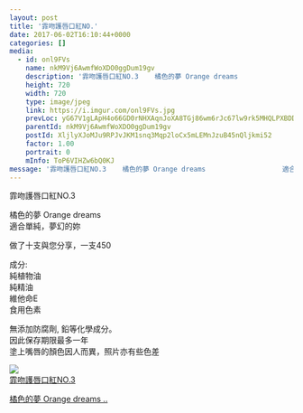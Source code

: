 ```yaml
---
layout: post
title: '霏吻護唇口紅NO.' 
date: 2017-06-02T16:10:44+0000 
categories: [] 
media:
  - id: onl9FVs
    name: nkM9Vj6AwmfWoXDO0ggDum19gv
    description: '霏吻護唇口紅NO.3    橘色的夢 Orange dreams                ..'   
    height: 720
    width: 720
    type: image/jpeg
    link: https://i.imgur.com/onl9FVs.jpg
    prevLoc: yG67V1gLApH4o66GD0rNHXAqnJoXA8TGj86wm6rJc67lw9rk5MHQLPXBDDRjuzOnr0JNW0U5Z1l1ogYvTYWk3JOzlmuEnVLN6G5qfOAXQkY6PLI8yo2DZmP3fXPEJLJDyxt7zoE4Po19FqV9KXDJBmTpED1v8nWjtW9O8W01KgfvAAwgJxrmip3jEKK5x7H4PM7A4g5qUryE52vnAZsKDOlXJzv9tLvEpjMW4Wfn54mgD2YmTPX9G1DyG4UGy17A17PzSEg
    parentId: nkM9Vj6AwmfWoXDO0ggDum19gv
    postId: XljlyXJoMJu9RPJvJKM1snq3Mqp2loCx5mLEMnJzuB45nQljkmi52
    factor: 1.00
    portrait: 0
    mInfo: ToP6VIHZw6bQ0KJ
message: '霏吻護唇口紅NO.3    橘色的夢 Orange dreams                   適合單純，夢幻的妳        ..'  
---
```


霏吻護唇口紅NO.3  
  
橘色的夢 Orange dreams  
                 適合單純，夢幻的妳  
                
做了十支與您分享，一支450  
  
成分:  
純植物油  
純精油  
維他命E  
食用色素  
  
無添加防腐劑, 鉛等化學成分。  
因此保存期限最多一年  
塗上嘴唇的顏色因人而異，照片亦有些色差


[//]: #media:  
<a href="https://i.imgur.com/onl9FVs.jpg"><img class="postImage" src="https://i.imgur.com/onl9FVsh.jpg" />  
霏吻護唇口紅NO.3

橘色的夢 Orange dreams
              ..  
 </a>   
